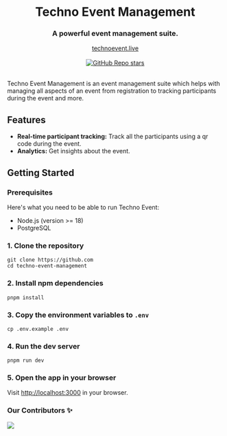 <div align="center">
  <h1 align="center">Techno Event Management</h1>
  <h3>A powerful event management suite.</h3>
</div>

<div align="center">
  <a href="#">technoevent.live</a>
</div>

<br/>

<div align="center">
  <a href="https://github.com/IEDCMEC/qr/stargazers"><img alt="GitHub Repo stars" src="https://img.shields.io/github/stars/iedc/technoevent"></a>
  <!-- <a href="#"><img alt="Twitter Follow" src="https://img.shields.io/twitter/follow/technoevent"></a> -->
  <!-- <a href="https://github.com/mfts/papermark/blob/main/LICENSE"><img alt="License" src="https://img.shields.io/badge/license-AGPLv3-purple"></a> -->
</div>

<br/>

Techno Event Management is an event management suite which helps with managing all aspects of an event from registration to tracking participants during the event and more.

## Features

- **Real-time participant tracking:** Track all the participants using a qr code during the event.
- **Analytics:** Get insights about the event.

<!-- ## Demo

![Techno Event Welcome GIF](.github/images/techno-welcome.gif) -->

## Getting Started

### Prerequisites

Here's what you need to be able to run Techno Event:

- Node.js (version >= 18)
- PostgreSQL

### 1. Clone the repository

```shell
git clone https://github.com
cd techno-event-management
```

### 2. Install npm dependencies

```shell
pnpm install
```

### 3. Copy the environment variables to `.env`

```shell
cp .env.example .env
```

### 4. Run the dev server

```shell
pnpm run dev
```

### 5. Open the app in your browser

Visit [http://localhost:3000](http://localhost:3000) in your browser.

### Our Contributors ✨

<a href="https://github.com/iedcmec/qr/graphs/contributors">
  <img src="https://contrib.rocks/image?repo=alapanoski/qr" />
</a>

